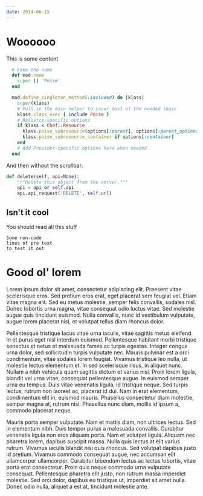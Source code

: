 ```yaml
---
date: 2014-06-15
---
```


# Woooooo

This is some content

```ruby
  # Fake the name
  def mod.name
    super || 'Poise'
  end

  mod.define_singleton_method(:included) do |klass|
    super(klass)
    # Pull in the main helper to cover most of the needed logic
    klass.class_exec { include Poise }
    # Resource-specific options
    if klass < Chef::Resource
      klass.poise_subresource(options[:parent], options[:parent_optional]) if options[:parent]
      klass.poise_subresource_container if options[:container]
    end
    # Add Provider-specific options here when needed
  end
```

And then without the scrollbar:

```python
def delete(self, api=None):
    """Delete this object from the server."""
    api = api or self.api
    api.api_request('DELETE', self.url)
```

## Isn't it cool

You should read
all this stuff

    Some non-code
    lines of pre text
    to test it out

# Good ol' lorem

Lorem ipsum dolor sit amet, consectetur adipiscing elit. Praesent vitae
scelerisque eros. Sed pretium eros erat, eget placerat sem feugiat vel. Etiam
vitae magna elit. Sed eu metus molestie, semper felis convallis, sodales nisl.
Donec lobortis urna magna, vitae consequat odio luctus vitae. Sed molestie augue
quis tincidunt euismod. Nulla convallis, nunc id vestibulum vulputate, augue
lorem placerat nisl, et volutpat tellus diam rhoncus dolor.

Pellentesque tristique lacus vitae urna iaculis, vitae sagittis metus eleifend.
In et purus eget nisl interdum euismod. Pellentesque habitant morbi tristique
senectus et netus et malesuada fames ac turpis egestas. Integer congue urna
dolor, sed sollicitudin turpis vulputate nec. Mauris pulvinar est a orci
condimentum, vitae sodales lorem feugiat. Vivamus tristique leo nulla, ut
molestie lectus elementum et. In sed scelerisque risus, in aliquet nunc. Nullam
a nibh vehicula quam sagittis dictum et varius nisi. Proin lorem ligula, blandit
vel urna vitae, consequat pellentesque augue. In euismod semper urna eu tempus.
Duis vitae venenatis ligula, id tristique neque. Sed turpis lectus, rutrum non
laoreet ac, placerat id dui. Nam in erat elementum, condimentum elit in, euismod
mauris. Phasellus consectetur diam molestie, semper magna at, rutrum nisl.
Phasellus nunc diam, mollis id ipsum a, commodo placerat neque.

Mauris porta semper vulputate. Nam et mattis diam, non ultrices lectus. Sed in
elementum nibh. Duis tempor purus a malesuada convallis. Curabitur venenatis
ligula non eros aliquam porta. Nam et volutpat ligula. Aliquam nec pharetra
lorem, dapibus suscipit massa. Nulla quis lectus at elit varius rutrum. Vivamus
iaculis blandit nisi quis rhoncus. Sed volutpat dapibus justo id pretium.
Vivamus commodo consequat augue, nec accumsan elit ullamcorper ullamcorper.
Curabitur bibendum lectus ac lectus lobortis, vitae porta erat consectetur.
Proin quis neque commodo urna vulputate consequat. Pellentesque pharetra elit
justo, non rutrum massa imperdiet molestie. Sed orci dolor, dapibus eu tristique
ut, imperdiet sit amet nulla. Donec odio nulla, aliquet a est at, tincidunt
molestie ante.
